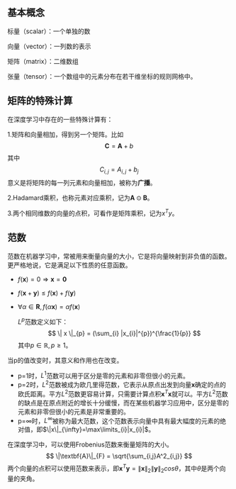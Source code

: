 ## 基本概念

标量（scalar）：一个单独的数

向量（vector）：一列数的表示

矩阵（matrix）：二维数组

张量（tensor）：一个数组中的元素分布在若干维坐标的规则网格中。



## 矩阵的特殊计算

在深度学习中存在的一些特殊计算有：

1.矩阵和向量相加，得到另一个矩阵。比如 
$$
\textbf{C} =\textbf{A} + b
$$
其中
$$
C_{i, j} = A_{i, j} + b_{j}
$$
意义是将矩阵的每一列元素和向量相加，被称为**广播**。

2.Hadamard乘积，也称元素对应乘积，记为$\textbf{A} \odot \textbf{B}$。

3.两个相同维数的向量的点积，可看作是矩阵乘积，记为$x^{T}y$。



## 范数

  范数在机器学习中，常被用来衡量向量的大小，它是将向量映射到非负值的函数。更严格地说，它是满足以下性质的任意函数。

- $f(\textbf{x}) = 0  \Rightarrow \textbf{x} = \textbf{0}$
- $f(\textbf{x} + \textbf{y}) \leq f(\textbf{x}) + f(\textbf{y})$
- $\forall \alpha \in \textbf{R}, f(\alpha \textbf{x}) = \alpha f(\textbf{x})$

  $L^{p}$范数定义如下：
$$
\| x \|_{p} = (\sum_{i} |x_{i}|^{p})^{\frac{1}{p}}
$$
其中$p \in \mathbb{R}, p \geq 1$。

当p的值改变时，其意义和作用也在改变。

- p=1时，$L^1$范数可以用于区分是零的元素和非零但很小的元素。
- p=2时，$L^{2}$范数被成为欧几里得范数，它表示从原点出发到向量$\textbf{x}$确定的点的欧氏距离。平方$L^2$范数更容易计算，只需要计算点积$\textbf{x}^{T}\textbf{x}$就可以。平方$L^2$范数的缺点是在原点附近的增长十分缓慢，而在某些机器学习应用中，区分是零的元素和非零但很小的元素是非常重要的。
- p=$\infty$时，$L^\infty$被称为最大范数，这个范数表示向量中具有最大幅度的元素的绝对值，即$\|x\|_{\infty}=\max\limits_{i}|x_{i}|$。

在深度学习中，可以使用Frobenius范数来衡量矩阵的大小。
$$
\|\textbf{A}\|_{F} = \sqrt{\sum_{i,j}A^2_{i,j}}
$$
两个向量的点积可以使用范数来表示，即$\textbf{x}^{T}\textbf{y} = \|\textbf{x}\|_{2} \|\textbf{y}\|_{2}cos\theta$，其中$\theta$是两个向量的夹角。

